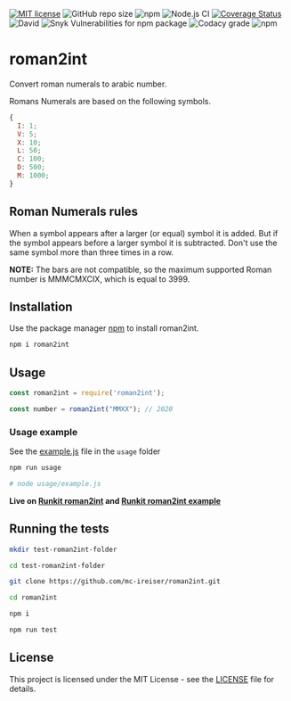 [![MIT license](https://img.shields.io/badge/License-MIT-blue.svg)](https://lbesson.mit-license.org/) ![GitHub repo size](https://img.shields.io/github/repo-size/mc-ireiser/roman2int) ![npm](https://img.shields.io/npm/v/roman2int) ![Node.js CI](https://github.com/mc-ireiser/roman2int/workflows/Node.js%20CI/badge.svg?branch=master) [![Coverage Status](https://coveralls.io/repos/github/mc-ireiser/roman2int/badge.svg?branch=master)](https://coveralls.io/github/mc-ireiser/roman2int?branch=master) ![David](https://img.shields.io/david/mc-ireiser/roman2int) ![Snyk Vulnerabilities for npm package](https://img.shields.io/snyk/vulnerabilities/npm/roman2int) ![Codacy grade](https://img.shields.io/codacy/grade/7def8da1f1e44942b2b6ac4718f4e4a0) ![npm](https://img.shields.io/npm/dt/roman2int) 

# roman2int

Convert roman numerals to arabic number.

Romans Numerals are based on the following symbols.

```javascript
{
  I: 1;
  V: 5;
  X: 10;
  L: 50;
  C: 100;
  D: 500;
  M: 1000;
}
```

## Roman Numerals rules

When a symbol appears after a larger (or equal) symbol it is added.
But if the symbol appears before a larger symbol it is subtracted.
Don't use the same symbol more than three times in a row.

**NOTE:** The bars are not compatible, so the maximum supported Roman number is MMMCMXCIX, which is equal to 3999.

## Installation

Use the package manager [npm](https://www.npmjs.com/package/roman2int) to install roman2int.

```bash
npm i roman2int
```

## Usage

```javascript
const roman2int = require('roman2int');

const number = roman2int("MMXX"); // 2020
```

### Usage example

See the [example.js](usage/example.js) file in the `usage` folder

```bash
npm run usage

# node usage/example.js
```

**Live on [Runkit roman2int](https://npm.runkit.com/roman2int) and [Runkit roman2int example](https://runkit.com/ireiser/roman2int)**

## Running the tests

```bash
mkdir test-roman2int-folder

cd test-roman2int-folder

git clone https://github.com/mc-ireiser/roman2int.git

cd roman2int

npm i

npm run test
```

## License

This project is licensed under the MIT License - see the [LICENSE](LICENSE) file for details.
